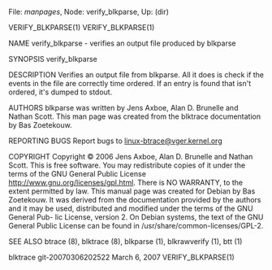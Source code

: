 File: *manpages*,  Node: verify_blkparse,  Up: (dir)

VERIFY_BLKPARSE(1)                                          VERIFY_BLKPARSE(1)



NAME
       verify_blkparse - verifies an output file produced by blkparse



SYNOPSIS
       verify_blkparse <filename>



DESCRIPTION
       Verifies  an  output  file  from  blkparse. All it does is check if the
       events in the file are correctly time ordered. If  an  entry  is  found
       that isn't ordered, it's dumped to stdout.



AUTHORS
       blkparse  was written by Jens Axboe, Alan D. Brunelle and Nathan Scott.
       This man page was  created  from  the  blktrace  documentation  by  Bas
       Zoetekouw.



REPORTING BUGS
       Report bugs to <linux-btrace@vger.kernel.org>


COPYRIGHT
       Copyright © 2006 Jens Axboe, Alan D. Brunelle and Nathan Scott.
       This  is  free  software.   You may redistribute copies of it under the
       terms      of      the      GNU      General       Public       License
       <http://www.gnu.org/licenses/gpl.html>.   There  is NO WARRANTY, to the
       extent permitted by law.
       This manual page was created for  Debian  by  Bas  Zoetekouw.   It  was
       derived  from  the  documentation provided by the authors and it may be
       used, distributed and modified under the terms of the GNU General  Pub-
       lic License, version 2.
       On  Debian  systems,  the text of the GNU General Public License can be
       found in /usr/share/common-licenses/GPL-2.


SEE ALSO
       btrace (8), blktrace (8), blkparse (1), blkrawverify (1), btt (1)




blktrace git-20070306202522     March  6, 2007              VERIFY_BLKPARSE(1)
